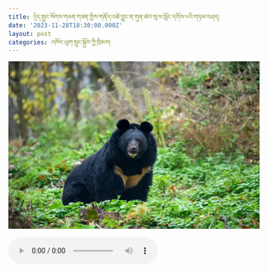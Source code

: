```yaml
---
title: དྲེད་སྤྱང་སོགས་གཅན་གཟན་གྱིས་གནོད་འཚེ་བྱུང་ན་གུན་ཚབ་སུ་ལ་སློང་དགོས་པའི་གཏམ་བཤད།
date: '2023-11-28T18:30:00.000Z'
layout: post
categories: འཁོར་ཡུག་སྲུང་སྐྱོབ་ཀྱི་ཁྲིམས།
---
```





![](/assets/img/Bear-945x630.webp)

<audio controls src="https://media-trimleng.s3.amazonaws.com/assets/audio/yeti.mp3"></audio>
